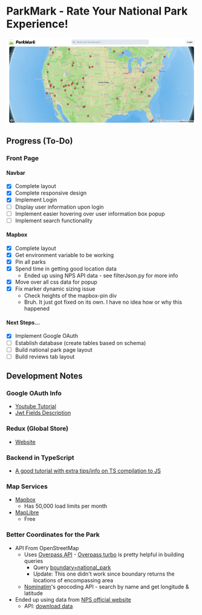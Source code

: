 # ParkMark - Rate Your National Park Experience!

![frontpage](./FrontPage.png)

## Progress (To-Do)
### Front Page
#### Navbar
- [x] Complete layout
- [x] Complete responsive design
- [x] Implement Login
- [ ] Display user information upon login
- [ ] Implement easier hovering over user information box popup
- [ ] Implement search functionality

#### Mapbox
- [x] Complete layout
- [x] Get environment variable to be working
- [x] Pin all parks
- [x] Spend time in getting good location data
    - Ended up using NPS API data - see filterJson.py for more info
- [x] Move over all css data for popup
- [x] Fix marker dynamic sizing issue
    - Check heights of the mapbox-pin div
    - Bruh. It just got fixed on its own. I have no idea how or why this happened

#### Next Steps...
- [x] Implement Google OAuth
- [ ] Establish database (create tables based on schema)
- [ ] Build national park page layout
- [ ] Build reviews tab layout

## Development Notes
### Google OAuth Info
- [Youtube Tutorial](https://www.youtube.com/watch?v=GuHN_ZqHExs)
- [Jwt Fields Description](https://developers.google.com/assistant/identity/google-sign-in-oauth)

### Redux (Global Store)
- [Website](https://redux.js.org/tutorials/essentials/part-1-overview-concepts)

### Backend in TypeScript
- [A good tutorial with extra tips/info on TS compilation to JS](https://blog.logrocket.com/how-to-set-up-node-typescript-express/#creating-minimal-server-express)

### Map Services
- [Mapbox](https://docs.mapbox.com/mapbox-gl-js/guides/install/)
    - Has 50,000 load limits per month
- [MapLibre](https://maplibre.org/)
    - Free

### Better Coordinates for the Park
- API From OpenStreetMap
    - Uses [Overpass API](https://wiki.openstreetmap.org/wiki/Overpass_API) - [Overpass turbo](https://overpass-turbo.eu/) is pretty helpful in building queries
        - Query [boundary=national_park](https://wiki.openstreetmap.org/wiki/Tag:boundary%3Dnational_park)
        - Update: This one didn't work since boundary returns the locations of encompassing area
    - [Nominatim](https://nominatim.org/)'s geocoding API - search by name and get longitude & latitude
- Ended up using data from [NPS official website](https://home1.nps.gov/maps/tools/npmap.js/examples/geojson-layer/)
    - API: [download data](https://www.nps.gov/lib/npmap.js/4.0.0/examples/data/national-parks.geojson)